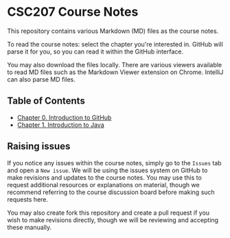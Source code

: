 # CSC207 Course Notes
This repository contains various Markdown (MD) files as the course notes.

To read the course notes: select the chapter you're interested in. GitHub will parse it for you, so you can read it within the GitHub interface.

You may also download the files locally. There are various viewers available to read MD files such as the Markdown Viewer extension on Chrome. IntelliJ can also parse MD files.

## Table of Contents

- [Chapter 0. Introduction to GitHub](00-introduction-to-git.md)
- [Chapter 1. Introduction to Java](01-introduction-to-java.md)

## Raising issues
If you notice any issues within the course notes, simply go to the `Issues` tab and open a `New issue`. We will be using the issues system on GitHub to make revisions and updates to the course notes. You may use this to request additional resources or explanations on material, though we recommend referring to the course discussion board before making such requests here.

You may also create fork this repository and create a pull request if you wish to make revisions directly, though we will be reviewing and accepting these manually.